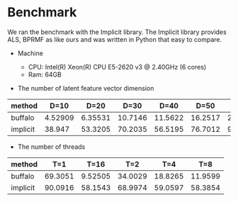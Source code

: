# Benchmark
We ran the benchmark with the Implicit library. The Implicit library provides ALS, BPRMF as like ours and was written in Python that easy to compare.

- Machine
  - CPU: Intel(R) Xeon(R) CPU E5-2620 v3 @ 2.40GHz (6 cores)
  - Ram: 64GB

- The number of latent feature vector dimension

| method   |     D=10 |     D=20 |    D=30 |    D=40 |    D=50 |    D=60 |    D=70 |    D=80 |     D=90 |   D=100 |    D=150 |   D=200 |
|----------|----------|----------|---------|---------|---------|---------|---------|---------|----------|---------|----------|---------|
| buffalo  |  4.52909 |  6.35531 | 10.7146 | 11.5622 | 16.2517 | 21.6558 | 27.6353 | 29.1399 |  35.1215 | 39.8375 |  78.1201 | 117.606 |
| implicit | 38.947   | 53.3205  | 70.2035 | 56.5195 | 76.7012 | 90.9826 | 74.1561 | 92.2424 | 105.24   | 85.6067 | 138.357  | 130.04  |

- The number of threads

| method   |     T=1 |     T=16 |     T=2 |     T=4 |     T=8 |
|----------|---------|----------|---------|---------|---------|
| buffalo  | 69.3051 |  9.52505 | 34.0029 | 18.8265 | 11.9599 |
| implicit | 90.0916 | 58.1543  | 68.9974 | 59.0597 | 58.3854 |
